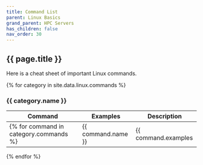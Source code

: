 ```yaml
---
title: Command List
parent: Linux Basics
grand_parent: HPC Servers
has_children: false
nav_order: 30
---
```


## {{ page.title }}

Here is a cheat sheet of important Linux commands.

{% for category in site.data.linux.commands  %}
### {{ category.name }}
| Command | Examples | Description |
|---------|----------|-------------|
{% for command in category.commands  %}| {{ command.name }} | {{ command.examples | join: "<br>" }} | {{ command.description }} | {% endfor %}
{% endfor %}
